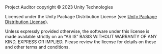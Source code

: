 Project Auditor copyright © 2023 Unity Technologies

Licensed under the Unity Package Distribution License (see [Unity Package Distribution License](https://unity3d.com/legal/licenses/Unity_Package_Distribution_License)).

Unless expressly provided otherwise, the software under this license is made available strictly on an “AS IS” BASIS WITHOUT WARRANTY OF ANY KIND, EXPRESS OR IMPLIED. Please review the license for details on these and other terms and conditions.
